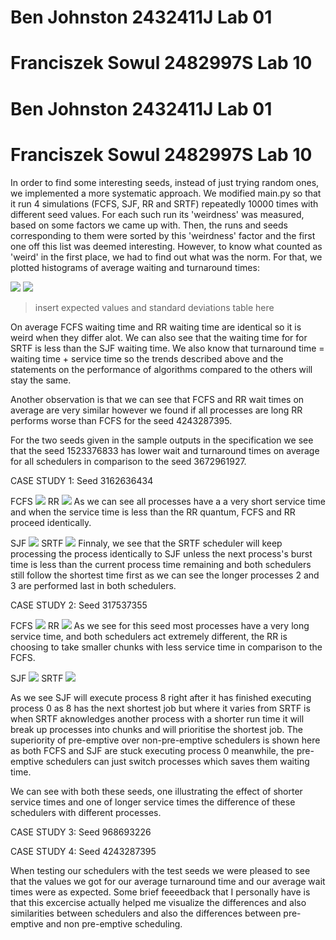 # Ben Johnston 2432411J Lab 01
# Franciszek Sowul 2482997S Lab 10
# Ben Johnston 2432411J Lab 01
# Franciszek Sowul 2482997S Lab 10

In order to find some interesting seeds, instead of just trying random ones, we implemented a more systematic approach. We modified main.py so that it run 4 simulations (FCFS, SJF, RR and SRTF) repeatedly 10000 times with different seed values. For each such run its 'weirdness' was measured, based on some factors we came up with. Then, the runs and seeds corresponding to them were sorted by this 'weirdness' factor and the first one off this list was deemed interesting. However, to know what counted as 'weird' in the first place, we had to find out what was the norm. For that, we plotted histograms of average waiting and turnaround times: 

![](avg_waiting_time.png)
![](avg_turnaround_time.png)

> insert expected values and standard deviations table here

On average FCFS waiting time and RR waiting time are identical so it is weird when they differ alot.
We can also see that the waiting time for for SRTF is less than the SJF waiting time.
We also know that turnaround time = waiting time + service time so the trends described above and the statements on the performance of algorithms compared to the others will stay the same.

Another observation is that we can see that FCFS and RR wait times on average are very similar however we found if all processes are long RR performs worse than FCFS for the seed 4243287395.

For the two seeds given in the sample outputs in the specification we see that the seed 1523376833 has lower wait and turnaround times on average for all schedulers in comparison to the seed 3672961927.

CASE STUDY 1: Seed 3162636434

FCFS
![](316fcfs.png)
RR
![](316rr.png)
As we can see all processes have a a very short service time and when the service time is less than the RR quantum, FCFS and RR proceed identically.

SJF
![](316sjf.png)
SRTF
![](316srtf.png)
Finnaly, we see that the SRTF scheduler will keep processing the process identically to SJF unless the next process's burst time is less than the current process time remaining and both schedulers still follow the shortest time first as we can see the longer processes 2 and 3 are performed last in both schedulers.


CASE STUDY 2: Seed 317537355

FCFS
![](317fcfs.png)
RR
![](317rr.png)
As we see for this seed most processes have a very long service time, and both schedulers act extremely different, the RR is choosing to take smaller chunks with less service time in comparison to the FCFS.

SJF
![](317sjf.png)
SRTF
![](317srtf.png)

As we see SJF will execute process 8 right after it has finished executing process 0 as 8 has the next shortest job but where it varies from SRTF is when SRTF aknowledges another process with a shorter run time it will break up processes into chunks and will prioritise the shortest job. The superiority of pre-emptive over non-pre-emptive schedulers is shown here as both FCFS and SJF are stuck executing process 0 meanwhile, the pre-emptive schedulers can just switch processes which saves them waiting time.

We can see with both these seeds, one illustrating the effect of shorter service times and one of longer service times the difference of these schedulers with different processes.

CASE STUDY 3: Seed 968693226

CASE STUDY 4: Seed 4243287395



When testing our schedulers with the test seeds we were pleased to see that the values we got for our average turnaround time and our average wait times were as expected.
Some brief feeeedback that I personally have is that this excercise actually helped me visualize the differences and also similarities between schedulers and also the differences between pre-emptive and non pre-emptive scheduling.

